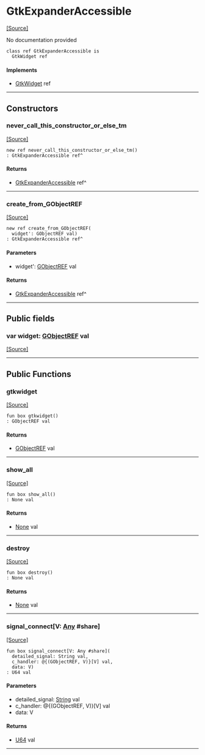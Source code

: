 # GtkExpanderAccessible
<span class="source-link">[[Source]](src/gtk3/GtkExpanderAccessible.md#L6)</span>

No documentation provided


```pony
class ref GtkExpanderAccessible is
  GtkWidget ref
```

#### Implements

* [GtkWidget](gtk3-GtkWidget.md) ref

---

## Constructors

### never_call_this_constructor_or_else_tm
<span class="source-link">[[Source]](src/gtk3/GtkExpanderAccessible.md#L13)</span>


```pony
new ref never_call_this_constructor_or_else_tm()
: GtkExpanderAccessible ref^
```

#### Returns

* [GtkExpanderAccessible](gtk3-GtkExpanderAccessible.md) ref^

---

### create_from_GObjectREF
<span class="source-link">[[Source]](src/gtk3/GtkExpanderAccessible.md#L16)</span>


```pony
new ref create_from_GObjectREF(
  widget': GObjectREF val)
: GtkExpanderAccessible ref^
```
#### Parameters

*   widget': [GObjectREF](gtk3-..-gobject-GObjectREF.md) val

#### Returns

* [GtkExpanderAccessible](gtk3-GtkExpanderAccessible.md) ref^

---

## Public fields

### var widget: [GObjectREF](gtk3-..-gobject-GObjectREF.md) val
<span class="source-link">[[Source]](src/gtk3/GtkExpanderAccessible.md#L10)</span>



---

## Public Functions

### gtkwidget
<span class="source-link">[[Source]](src/gtk3/GtkExpanderAccessible.md#L12)</span>


```pony
fun box gtkwidget()
: GObjectREF val
```

#### Returns

* [GObjectREF](gtk3-..-gobject-GObjectREF.md) val

---

### show_all
<span class="source-link">[[Source]](src/gtk3/GtkWidget.md#L4)</span>


```pony
fun box show_all()
: None val
```

#### Returns

* [None](builtin-None.md) val

---

### destroy
<span class="source-link">[[Source]](src/gtk3/GtkWidget.md#L7)</span>


```pony
fun box destroy()
: None val
```

#### Returns

* [None](builtin-None.md) val

---

### signal_connect\[V: [Any](builtin-Any.md) #share\]
<span class="source-link">[[Source]](src/gtk3/GtkWidget.md#L10)</span>


```pony
fun box signal_connect[V: Any #share](
  detailed_signal: String val,
  c_handler: @{(GObjectREF, V)}[V] val,
  data: V)
: U64 val
```
#### Parameters

*   detailed_signal: [String](builtin-String.md) val
*   c_handler: @{(GObjectREF, V)}[V] val
*   data: V

#### Returns

* [U64](builtin-U64.md) val

---


